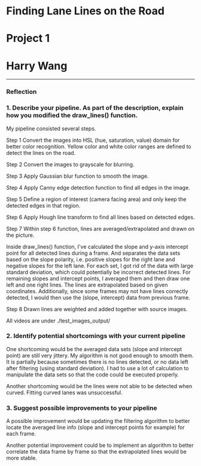 # **Finding Lane Lines on the Road** 
# Project 1
# Harry Wang
---


### Reflection

### 1. Describe your pipeline. As part of the description, explain how you modified the draw_lines() function.

My pipeline consisted several steps.

Step 1
Convert the images into HSL (hue, saturation, value) domain for better color recognition.
Yellow color and white color ranges are defined to detect the lines on the road.

Step 2
Convert the images to grayscale for blurring.

Step 3
Apply Gaussian blur function to smooth the image.

Step 4
Apply Canny edge detection function to find all edges in the image.

Step 5
Define a region of interest (camera facing area) and only keep the detected edges in that region.

Step 6
Apply Hough line transform to find all lines based on detected edges.

Step 7
Within step 6 function, lines are averaged/extrapolated and drawn on the picture.

Inside draw_lines() function, I've calculated the slope and y-axis intercept point for all detected lines during a frame. And separates the data sets based on the slope polarity, i.e. positive slopes for the right lane and negative slopes for the left lane. For each set, I got rid of the data with large standard deviation, which could potentially be incorrect detected lines. For remaining slopes and intercept points, I averaged them and then draw one left and one right lines. The lines are extrapolated based on given coordinates. Additionally, since some frames may not have lines correctly detected, I would then use the (slope, intercept) data from previous frame.

Step 8
Drawn lines are weighted and added together with source images. 

[image1]: ./test_images_output/matplots.png
[image2]: ./test_images_output/solidwhiteright.png
[image3]: ./test_images_output/solidyellowleft.png
[image4]: ./test_images_output/solidcarlaneswitch.png
[image5]: ./test_images_output/solidwhitecurve.png
[image6]: ./test_images_output/solidyellowcurve.png
[image7]: ./test_images_output/solidyellowcurve2.png

All videos are under ./test_images_output/


### 2. Identify potential shortcomings with your current pipeline

One shortcoming would be the averaged data sets (slope and intercept point) are still very jittery. My algorithm is not good enough to smooth them. It is partially because sometimes there is no lines detected, or no data left after filtering (using standard deviation). I had to use a lot of calculation to manipulate the data sets so that the code could be executed properly. 

Another shortcoming would be the lines were not able to be detected when curved. Fitting curved lanes was unsuccessful.


### 3. Suggest possible improvements to your pipeline

A possible improvement would be updating the filtering algorithm to better locate the averaged line info (slope and intercept points for example) for each frame.

Another potential improvement could be to implement an algorithm to better correlate the data frame by frame so that the extrapolated lines would be more stable.

